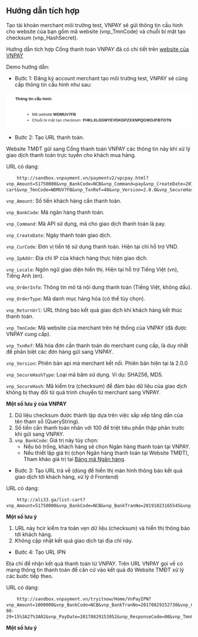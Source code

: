 ## Hướng dẫn tích hợp

Tạo tài khoản merchant môi trường test, VNPAY sẽ gửi thông tin cấu hình cho website của bạn gồm mã website (vnp_TmnCode) và chuỗi bí mật tạo checksum (vnp_HashSecret).

Hướng dẫn tích hợp Cổng thanh toán VNPAY đã có chi tiết trên [website của VNPAY](https://sandbox.vnpayment.vn/apis/docs/huong-dan-tich-hop/)

Demo hướng dẫn:

* Bước 1: Đăng ký account merchant tạo môi trường test, VNPAY sẽ cũng cấp thông tin cấu hình như sau:

<p>
        <img src="https://github.com/ThuyDuong2411/vnpaydocs/blob/master/docs/img/cauhinh.png">
</p>

* Bước 2: Tạo URL thanh toán.

Website TMĐT gửi sang Cổng thanh toán VNPAY các thông tin này khi xử lý giao dịch thanh toán trực tuyến cho khách mua hàng.

URL có dạng:

        http://sandbox.vnpayment.vn/paymentv2/vpcpay.html?vnp_Amount=51750000&vnp_BankCode=NCB&vnp_Command=pay&vnp_CreateDate=20191023161955&vnp_CurrCode=VND&vnp_IpAddr=127.0.0.1&vnp_Locale=vn&vnp_OrderInfo=Thanh+to%C3%A1n+%C4%91%C6%A1n+h%C3%A0ng&vnp_OrderType=billpayment&vnp_ReturnUrl=http%3A%2F%2Fali33.ga%2Flist-cart&vnp_TmnCode=WDMUV7FB&vnp_TxnRef=40&vnp_Version=2.0.0&vnp_SecureHashType=SHA256&vnp_SecureHash=c4024fd86df5435d7f5b26988bd510f44830be92222d82afc60eee92cc1fcf58

`vnp_Amount`: Số tiền khách hàng cần thanh toán.

`vnp_BankCode`: Mã ngân hàng thanh toán.

`vnp_Command`: Mã API sử dụng, mã cho giao dịch thanh toán là pay.

`vnp_CreateDate`: Ngày thanh toán giao dịch.

`vnp_CurCode`: Đơn vị tiền tệ sử dụng thanh toán. Hiện tại chỉ hỗ trợ VND.

`vnp_IpAddr`: Địa chỉ IP của khách hàng thực hiện giao dịch.

`vnp_Locale`: Ngôn ngữ giao diện hiển thị. Hiện tại hỗ trợ Tiếng Việt (vn), Tiếng Anh (en).

`vnp_OrderInfo`: Thông tin mô tả nội dung thanh toán (Tiếng Việt, không dấu).

`vnp_OrderType`: Mã danh mục hàng hóa (có thể tùy chọn).

`vnp_ReturnUrl`: URL thông báo kết quả giao dịch khi khách hàng kết thúc thanh toán.

`vnp_TmnCode`: Mã website của merchant trên hệ thống của VNPAY (đã được VNPAY cung cấp).

`vnp_TxnRef`: Mã hóa đơn cần thanh toán do merchant cung cấp, là duy nhất để phân biệt các đơn hàng gửi sang VNPAY.

`vnp_Version`: Phiên bản api mà merchant kết nối. Phiên bản hiện tại là 2.0.0

`vnp_SecureHashType`: Loại mã băm sử dụng. Ví dụ: SHA256, MD5.

`vnp_SecureHash`: Mã kiểm tra (checksum) để đảm bảo dữ liệu của giao dịch không bị thay đổi từ quá trình chuyển từ merchant sang VNPAY.

**Một số lưu ý của VNPAY**

1. Dữ liệu checksum được thành lập dựa trên việc sắp xếp tăng dần của tên tham số (QueryString).
2. Số tiền cần thanh toán nhân với 100 để triệt tiêu phần thập phân trước khi gửi sang VNPAY.
3. `vnp_BankCode`: Giá trị này tùy chọn:
    - Nếu bỏ trống, khách hàng sẽ chọn Ngân hàng thanh toán tại VNPAY.
    - Nếu thiết lập giá trị (chọn Ngân hàng thanh toán tại Website TMĐT), Tham khảo giá trị tại [Bảng mã Ngân hàng](https://sandbox.vnpayment.vn/apis/danh-sach-ngan-hang/).

* Bước 3: Tạo URL trả về (dùng để hiển thị màn hình thông báo kết quả giao dịch tới khách hàng, xử lý ở Frontend)

URL có dạng:

        http://ali33.ga/list-cart?vnp_Amount=51750000&vnp_BankCode=NCB&vnp_BankTranNo=20191023165545&vnp_CardType=ATM&vnp_OrderInfo=Thanh%20to%C3%A1n%20%C4%91%C6%A1n%20h%C3%A0ng&vnp_PayDate=20191023165534&vnp_ResponseCode=00&vnp_TmnCode=WDMUV7FB&vnp_TransactionNo=13185888&vnp_TxnRef=49&vnp_SecureHashType=SHA256&vnp_SecureHash=eb626884b217e028f44efe77f5c23716f96cd246c5b87ba7d4badacc9b0c07b6

**Một số lưu ý**

1. URL này hcir kiểm tra toàn vẹn dữ liệu (checksum) và hiển thị thông báo tới khách hàng.
2. Không cập nhật kết quả giao dịch tại địa chỉ này.

* Bước 4: Tạo URL IPN

Địa chỉ để nhận kết quả thanh toán từ VNPAY. Trên URL VNPAY gọi về có mang thông tin thanh toán để căn cứ vào kết quả đó Website TMĐT xử lý các bước tiếp theo.

URL có dạng:

        http://sandbox.vnpayment.vn/tryitnow/Home/VnPayIPN?vnp_Amount=1000000&vnp_BankCode=NCB&vnp_BankTranNo=20170829152730&vnp_CardType=ATM&vnp_OrderInfo=Thanh+toan+don+hang+thoi+gian%3A+2017-08-29+15%3A27%3A02&vnp_PayDate=20170829153052&vnp_ResponseCode=00&vnp_TmnCode=2QXUI4J4&vnp_TransactionNo=12996460&vnp_TxnRef=23597&vnp_SecureHashType=SHA256&vnp_SecureHash=20081f0ee1cc6b524e273b6d4050fefd

**Một số lưu ý**


